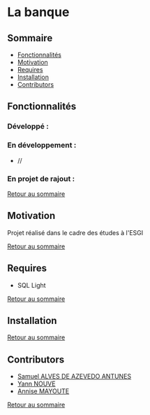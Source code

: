 # La banque

## Sommaire

* [Fonctionnalités](#fonctionnalités)
* [Motivation](#motivation)
* [Requires](#requires)
* [Installation](#installation)
* [Contributors](#contributors)

## Fonctionnalités

### Développé : 


### En développement :
* //

### En projet de rajout :

[Retour au sommaire](#sommaire)
## Motivation

Projet réalisé dans le cadre des études à l'ESGI

[Retour au sommaire](#sommaire)
## Requires

* SQL Light

[Retour au sommaire](#sommaire)
## Installation

[Retour au sommaire](#sommaire)
## Contributors

* [Samuel ALVES DE AZEVEDO ANTUNES]
* [Yann NOUVE]
* [Annise MAYOUTE]

[Retour au sommaire](#sommaire)

[Samuel ALVES DE AZEVEDO ANTUNES]: <https://github.com/NeverTwice>
[Yann NOUVE]: <https://github.com/chateux>
[Annise MAYOUTE]:  <https://github.com/WildRav>